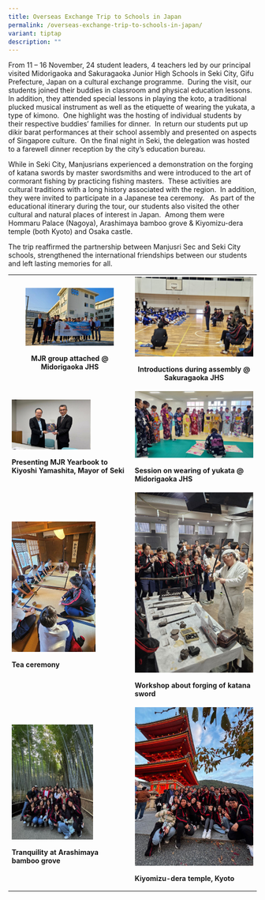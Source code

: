 ```yaml
---
title: Overseas Exchange Trip to Schools in Japan
permalink: /overseas-exchange-trip-to-schools-in-japan/
variant: tiptap
description: ""
---
```

<p>From 11 – 16 November, 24 student leaders, 4 teachers led by our principal
visited Midorigaoka and Sakuragaoka Junior High Schools in Seki City, Gifu
Prefecture, Japan on a cultural exchange programme.&nbsp; During the visit,
our students joined their buddies in classroom and physical education lessons.&nbsp;
In addition, they attended special lessons in playing the koto, a traditional
plucked musical instrument as well as the etiquette of wearing the yukata,
a type of kimono.&nbsp; One highlight was the hosting of individual students
by their respective buddies’ families for dinner.&nbsp; In return our students
put up dikir barat performances at their school assembly and presented
on aspects of Singapore culture.&nbsp; On the final night in Seki, the
delegation was hosted to a farewell dinner reception by the city’s education
bureau.</p>
<p>While in Seki City, Manjusrians experienced a demonstration on the forging
of katana swords by master swordsmiths and were introduced to the art of
cormorant fishing by practicing fishing masters.&nbsp; These activities
are cultural traditions with a long history associated with the region.
&nbsp;In addition, they were invited to participate in a Japanese tea ceremony.&nbsp;
&nbsp;As part of the educational itinerary during the tour, our students
also visited the other cultural and natural places of interest in Japan.&nbsp;
Among them were Hommaru Palace (Nagoya), Arashimaya bamboo grove &amp;
Kiyomizu-dera temple (both Kyoto) and Osaka castle.</p>
<p>The trip reaffirmed the partnership between Manjusri Sec and Seki City
schools, strengthened the international friendships between our students
and left lasting memories for all.</p>
<table style="minWidth: 50px">
<colgroup>
<col>
<col>
</colgroup>
<tbody>
<tr>
<th rowspan="1" colspan="1">
<div class="isomer-image-wrapper">
<img style="width: 76%;" height="auto" width="100%" alt="" src="/images/Spotlight/2024 Japan/1__MJR_group_attached___Midorigaoka_JHS.jpg">
</div>
<p>MJR group attached @ Midorigaoka JHS</p>
</th>
<th rowspan="1" colspan="1">
<div class="isomer-image-wrapper">
<img style="width: 100%" height="auto" width="100%" alt="" src="/images/Spotlight/2024 Japan/2__Introductions_during_assembly___Sakuragaoka_JHS.jpg">
</div>
<p>Introductions during assembly @ Sakuragaoka JHS</p>
</th>
</tr>
<tr>
<td rowspan="1" colspan="1">
<div class="isomer-image-wrapper">
<img style="width: 68%;" height="auto" width="100%" alt="" src="/images/Spotlight/2024 Japan/3__Presenting_MJR_Yearbook_to_Kiyoshi_Yamashita__Mayor_of_Seki.jpg">
</div>
<p><strong>Presenting MJR Yearbook to Kiyoshi Yamashita, Mayor of Seki</strong>
</p>
</td>
<td rowspan="1" colspan="1">
<div class="isomer-image-wrapper">
<img style="width: 100%" height="auto" width="100%" alt="" src="/images/Spotlight/2024 Japan/4__Session_on_wearing_of_yukata___Midorigaoka_JHS.jpg">
</div>
<p><strong>Session on wearing of yukata @ Midorigaoka JHS</strong>
</p>
</td>
</tr>
<tr>
<td rowspan="1" colspan="1">
<div class="isomer-image-wrapper">
<img style="width: 72%;" height="auto" width="100%" alt="" src="/images/Spotlight/2024 Japan/5__Tea_ceremony.jpg">
</div>
<p><strong>Tea ceremony</strong>
</p>
</td>
<td rowspan="1" colspan="1">
<div class="isomer-image-wrapper">
<img style="width: 100%" height="auto" width="100%" alt="" src="/images/Spotlight/2024 Japan/6__Workshop_about_forging_of_katana_sword.jpg">
</div>
<p><strong>Workshop about forging of katana sword</strong>
</p>
</td>
</tr>
<tr>
<td rowspan="1" colspan="1">
<div class="isomer-image-wrapper">
<img style="width: 70%;" height="auto" width="100%" alt="" src="/images/Spotlight/2024 Japan/7__Tranquility_at_Arashimaya_bamboo_grove.jpg">
</div>
<p><strong>Tranquility at Arashimaya bamboo grove</strong>
</p>
</td>
<td rowspan="1" colspan="1">
<div class="isomer-image-wrapper">
<img style="width: 100%" height="auto" width="100%" alt="" src="/images/Spotlight/2024 Japan/8__Kiyomizu_dera_temple__Kyoto.jpg">
</div>
<p><strong>Kiyomizu-dera temple, Kyoto</strong>
</p>
</td>
</tr>
</tbody>
</table>
<p>&nbsp;</p>
